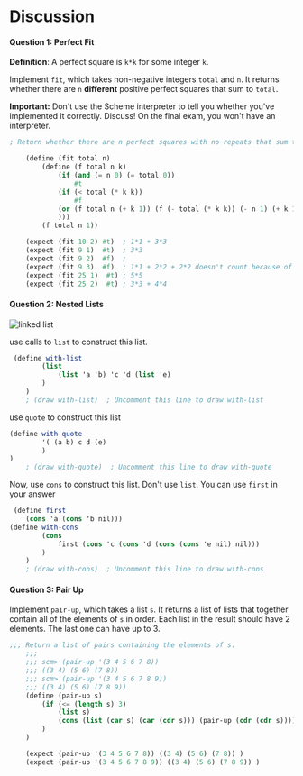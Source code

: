 # Discussion

#### Question 1: Perfect Fit

**Definition**: A perfect square is `k*k` for some integer `k`.

Implement `fit`, which takes non-negative integers `total` and `n`. It returns whether there are `n` **different** positive perfect squares that sum to `total`.

**Important:** Don't use the Scheme interpreter to tell you whether you've implemented it correctly. Discuss! On the final exam, you won't have an interpreter.

```scheme
; Return whether there are n perfect squares with no repeats that sum to total

    (define (fit total n)
        (define (f total n k)
            (if (and (= n 0) (= total 0))
                #t
            (if (< total (* k k))
                #f
            (or (f total n (+ k 1)) (f (- total (* k k)) (- n 1) (+ k 1)))
            )))
        (f total n 1))

    (expect (fit 10 2) #t)  ; 1*1 + 3*3
    (expect (fit 9 1)  #t)  ; 3*3
    (expect (fit 9 2)  #f)  ;
    (expect (fit 9 3)  #f)  ; 1*1 + 2*2 + 2*2 doesn't count because of repeated 2*2
    (expect (fit 25 1)  #t) ; 5*5
    (expect (fit 25 2)  #t) ; 3*3 + 4*4
```

#### Question 2: Nested Lists

![linked list](https://www.learncs.site/assets/images/make-list-12ce74bfad8d9929f65f1c38d895ad6c.png)

use calls to `list` to construct this list.

```scheme
 (define with-list
        (list
            (list 'a 'b) 'c 'd (list 'e)
        )
    )
    ; (draw with-list)  ; Uncomment this line to draw with-list
```

use `quote` to construct this list

```scheme
(define with-quote
        '( (a b) c d (e)           
        )
)
    ; (draw with-quote)  ; Uncomment this line to draw with-quote
```

Now, use `cons` to construct this list. Don't use `list`. You can use `first` in your answer

```scheme
 (define first
    (cons 'a (cons 'b nil)))
(define with-cons
        (cons
            first (cons 'c (cons 'd (cons (cons 'e nil) nil)))
        )
    )
    ; (draw with-cons)  ; Uncomment this line to draw with-cons
```

#### Question 3: Pair Up

Implement `pair-up`, which takes a list `s`. It returns a list of lists that together contain all of the elements of `s` in order. Each list in the result should have 2 elements. The last one can have up to 3.

```scheme
;;; Return a list of pairs containing the elements of s.
    ;;;
    ;;; scm> (pair-up '(3 4 5 6 7 8))
    ;;; ((3 4) (5 6) (7 8))
    ;;; scm> (pair-up '(3 4 5 6 7 8 9))
    ;;; ((3 4) (5 6) (7 8 9))
    (define (pair-up s)
        (if (<= (length s) 3)
            (list s)
            (cons (list (car s) (car (cdr s))) (pair-up (cdr (cdr s))))
        )
    )

    (expect (pair-up '(3 4 5 6 7 8)) ((3 4) (5 6) (7 8)) )
    (expect (pair-up '(3 4 5 6 7 8 9)) ((3 4) (5 6) (7 8 9)) )
```

